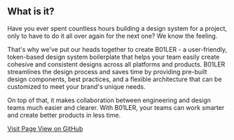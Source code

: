 ## What is it?

Have you ever spent countless hours building a design system for a project, only to have to do it all over again for the next one? We know the feeling.

That's why we've put our heads together to create B01LER - a user-friendly, token-based design system boilerplate that helps your team easily create cohesive and consistent designs across all platforms and products. B01LER streamlines the design process and saves time by providing pre-built design components, best practices, and a flexible architecture that can be customized to meet your brand's unique needs.

On top of that, it makes collaboration between engineering and design teams much easier and clearer. With B01LER, your teams can work smarter and create better products in less time.

<div>
  <a href="https://boilerds.com/">Visit Page </a>
  <a href="https://github.com/deven-org/boiler" target="_blank">View on GitHub</a>
</div>